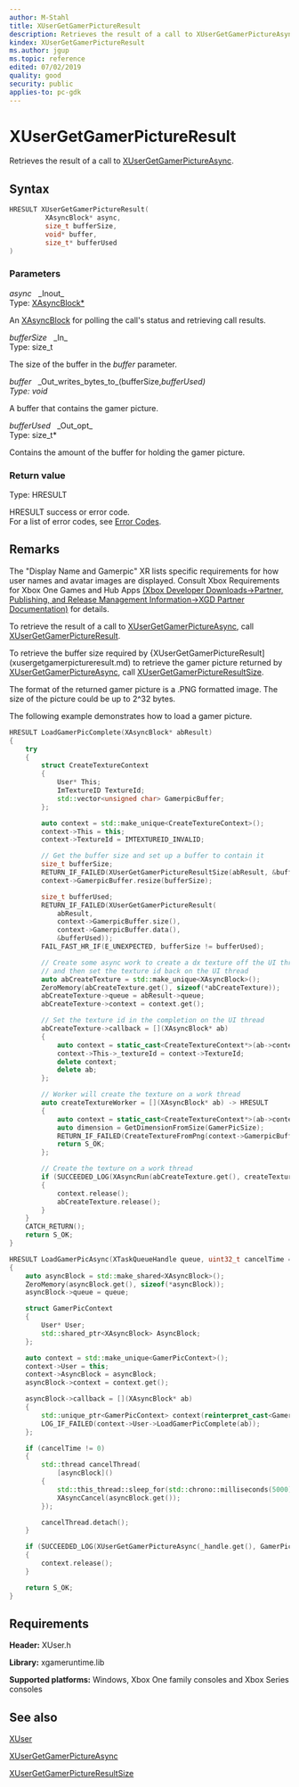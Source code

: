 ```yaml
---
author: M-Stahl
title: XUserGetGamerPictureResult
description: Retrieves the result of a call to XUserGetGamerPictureAsync.
kindex: XUserGetGamerPictureResult
ms.author: jgup
ms.topic: reference
edited: 07/02/2019
quality: good
security: public
applies-to: pc-gdk
---
```


# XUserGetGamerPictureResult  

Retrieves the result of a call to [XUserGetGamerPictureAsync](xusergetgamerpictureasync.md).  

## Syntax  
  
```cpp
HRESULT XUserGetGamerPictureResult(  
         XAsyncBlock* async,  
         size_t bufferSize,  
         void* buffer,  
         size_t* bufferUsed  
)  
```  
  
### Parameters  
  
*async* &nbsp;&nbsp;\_Inout\_  
Type: [XAsyncBlock*](../../xasync/structs/xasyncblock.md)  

An [XAsyncBlock](../../xasync/structs/xasyncblock.md) for polling the call's status and retrieving call results.

*bufferSize* &nbsp;&nbsp;\_In\_  
Type: size_t  

The size of the buffer in the *buffer* parameter.  

*buffer* &nbsp;&nbsp;\_Out\_writes\_bytes\_to\_(bufferSize,*bufferUsed)  
Type: void*  

A buffer that contains the gamer picture.  

*bufferUsed* &nbsp;&nbsp;\_Out\_opt\_  
Type: size_t*  

Contains the amount of the buffer for holding the gamer picture.  

### Return value

Type: HRESULT
  
HRESULT success or error code.  
For a list of error codes, see [Error Codes](../../../errorcodes.md).  
  
## Remarks  

The "Display Name and Gamerpic" XR lists specific requirements for how user names and avatar images are displayed. 
Consult Xbox Requirements for Xbox One Games and Hub Apps [(Xbox Developer Downloads->Partner, Publishing, and Release Management Information->XGD Partner Documentation)](https://www.microsoft.com/software-download/devcenter) for details.

To retrieve the result of a call to [XUserGetGamerPictureAsync](xusergetgamerpictureasync.md), call 
[XUserGetGamerPictureResult](xusergetgamerpictureresult.md).

To retrieve the buffer size required by {XUserGetGamerPictureResult](xusergetgamerpictureresult.md) to retrieve 
the gamer picture returned by [XUserGetGamerPictureAsync](xusergetgamerpictureasync.md), call 
[XUserGetGamerPictureResultSize](xusergetgamerpictureresultsize.md).

The format of the returned gamer picture is a .PNG formatted image. The size of the picture could be up to 2^32
bytes.
  
The following example demonstrates how to load a gamer picture.  
  
```cpp
HRESULT LoadGamerPicComplete(XAsyncBlock* abResult)
{
    try
    {
        struct CreateTextureContext
        {
            User* This;
            ImTextureID TextureId;
            std::vector<unsigned char> GamerpicBuffer;
        };

        auto context = std::make_unique<CreateTextureContext>();
        context->This = this;
        context->TextureId = IMTEXTUREID_INVALID;

        // Get the buffer size and set up a buffer to contain it
        size_t bufferSize;
        RETURN_IF_FAILED(XUserGetGamerPictureResultSize(abResult, &bufferSize));
        context->GamerpicBuffer.resize(bufferSize);

        size_t bufferUsed;
        RETURN_IF_FAILED(XUserGetGamerPictureResult(
            abResult,
            context->GamerpicBuffer.size(),
            context->GamerpicBuffer.data(),
            &bufferUsed));
        FAIL_FAST_HR_IF(E_UNEXPECTED, bufferSize != bufferUsed);

        // Create some async work to create a dx texture off the UI thread
        // and then set the texture id back on the UI thread
        auto abCreateTexture = std::make_unique<XAsyncBlock>();
        ZeroMemory(abCreateTexture.get(), sizeof(*abCreateTexture));
        abCreateTexture->queue = abResult->queue;
        abCreateTexture->context = context.get();

        // Set the texture id in the completion on the UI thread
        abCreateTexture->callback = [](XAsyncBlock* ab)
        {
            auto context = static_cast<CreateTextureContext*>(ab->context);
            context->This->_textureId = context->TextureId;
            delete context;
            delete ab;
        };

        // Worker will create the texture on a work thread
        auto createTextureWorker = [](XAsyncBlock* ab) -> HRESULT
        {
            auto context = static_cast<CreateTextureContext*>(ab->context);
            auto dimension = GetDimensionFromSize(GamerPicSize);
            RETURN_IF_FAILED(CreateTextureFromPng(context->GamerpicBuffer.data(), context->GamerpicBuffer.size(), &context->TextureId));
            return S_OK;
        };

        // Create the texture on a work thread
        if (SUCCEEDED_LOG(XAsyncRun(abCreateTexture.get(), createTextureWorker)))
        {
            context.release();
            abCreateTexture.release();
        }
    }
    CATCH_RETURN();
    return S_OK;
}

HRESULT LoadGamerPicAsync(XTaskQueueHandle queue, uint32_t cancelTime = 0)
{
    auto asyncBlock = std::make_shared<XAsyncBlock>();
    ZeroMemory(asyncBlock.get(), sizeof(*asyncBlock));
    asyncBlock->queue = queue;

    struct GamerPicContext
    {
        User* User;
        std::shared_ptr<XAsyncBlock> AsyncBlock;
    };

    auto context = std::make_unique<GamerPicContext>();
    context->User = this;
    context->AsyncBlock = asyncBlock;
    asyncBlock->context = context.get();

    asyncBlock->callback = [](XAsyncBlock* ab)
    {
        std::unique_ptr<GamerPicContext> context(reinterpret_cast<GamerPicContext*>(ab->context));
        LOG_IF_FAILED(context->User->LoadGamerPicComplete(ab));
    };

    if (cancelTime != 0)
    {
        std::thread cancelThread(
            [asyncBlock]()
        {
            std::this_thread::sleep_for(std::chrono::milliseconds(5000));
            XAsyncCancel(asyncBlock.get());
        });

        cancelThread.detach();
    }

    if (SUCCEEDED_LOG(XUserGetGamerPictureAsync(_handle.get(), GamerPicSize, asyncBlock.get())))
    {
        context.release();
    }

    return S_OK;
}
```

  
## Requirements  
  
**Header:** XUser.h
  
**Library:** xgameruntime.lib  
  
**Supported platforms:** Windows, Xbox One family consoles and Xbox Series consoles  
  
## See also

[XUser](../xuser_members.md)
  
[XUserGetGamerPictureAsync](xusergetgamerpictureasync.md)

[XUserGetGamerPictureResultSize](xusergetgamerpictureresultsize.md)